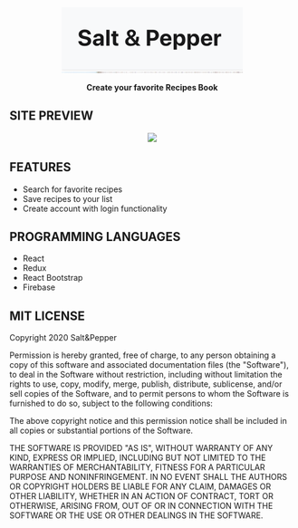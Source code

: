 <p align="center">
<img src="public/images/SaltandPepper.png" />

<p align = "center"><b>Create your favorite Recipes Book</b></p>

## SITE PREVIEW
<p align="center">
<img src="public/images/MainPage.png" />

## FEATURES
- Search for favorite recipes
- Save recipes to your list
- Create account with login functionality

## PROGRAMMING LANGUAGES
- React
- Redux
- React Bootstrap
- Firebase

## MIT LICENSE
Copyright 2020 Salt&Pepper

Permission is hereby granted, free of charge, to any person obtaining a copy of this software and associated documentation files (the "Software"), to deal in the Software without restriction, including without limitation the rights to use, copy, modify, merge, publish, distribute, sublicense, and/or sell copies of the Software, and to permit persons to whom the Software is furnished to do so, subject to the following conditions:

The above copyright notice and this permission notice shall be included in all copies or substantial portions of the Software.

THE SOFTWARE IS PROVIDED "AS IS", WITHOUT WARRANTY OF ANY KIND, EXPRESS OR IMPLIED, INCLUDING BUT NOT LIMITED TO THE WARRANTIES OF MERCHANTABILITY, FITNESS FOR A PARTICULAR PURPOSE AND NONINFRINGEMENT. IN NO EVENT SHALL THE AUTHORS OR COPYRIGHT HOLDERS BE LIABLE FOR ANY CLAIM, DAMAGES OR OTHER LIABILITY, WHETHER IN AN ACTION OF CONTRACT, TORT OR OTHERWISE, ARISING FROM, OUT OF OR IN CONNECTION WITH THE SOFTWARE OR THE USE OR OTHER DEALINGS IN THE SOFTWARE.
